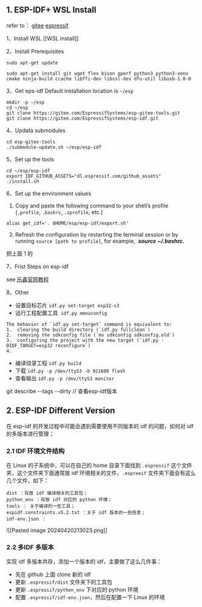 ## 1. ESP-IDF+ WSL Install
refer to：
[gitee](https://gitee.com/EspressifSystems/esp-gitee-tools/blob/master/docs/README-submodule-update.md)
[espressif](https://docs.espressif.com/projects/esp-idf/en/latest/esp32/get-started/linux-macos-setup.html)

1、Install WSL
[[WSL install]]

2、Install Prerequisites
~~~
sudo apt-get update

sudo apt-get install git wget flex bison gperf python3 python3-venv cmake ninja-build ccache libffi-dev libssl-dev dfu-util libusb-1.0-0
~~~

3、Get eps-idf
Default installation location is `~/esp`
~~~
mkdir -p ~/esp
cd ~/esp
git clone https://gitee.com/EspressifSystems/esp-gitee-tools.git
git clone https://gitee.com/EspressifSystems/esp-idf.git
~~~

4、Updata submodules
~~~
cd esp-gitee-tools
./submodule-update.sh ~/esp/esp-idf
~~~

5、Set up the tools
~~~
cd ~/esp/esp-idf
export IDF_GITHUB_ASSETS="dl.espressif.com/github_assets"
./install.sh
~~~

6、Set up the environment values
1. Copy and paste the following command to your shell’s profile (`.profile`, `.bashrc`, `.zprofile`, etc.)
~~~
alias get_idf='. $HOME/esp/esp-idf/export.sh'
~~~
2.  Refresh the configuration by restarting the terminal session or by running `source [path to profile]`, for example,  ***source ~/.bashrc.***

把上面 1 的

7、Frist Steps on esp-idf

see [乐鑫官网教程](https://docs.espressif.com/projects/esp-idf/en/latest/esp32/get-started/linux-macos-setup.html)

8、Other
- 设置目标芯片
`idf.py set-target esp32-s3` 
- 运行工程配置工具 
`idf.py menuconfig`

~~~
The behavior of `idf.py set-target` command is equivalent to:
1.  clearing the build directory (`idf.py fullclean`)
2.  removing the sdkconfig file (`mv sdkconfig sdkconfig.old`)
3.  configuring the project with the new target (`idf.py -DIDF_TARGET=esp32 reconfigure`)
4. 
~~~
- 编译烧录工程
`idf.py build`
- 下载
`idf.py -p /dev/ttyS3 -b 921600 flash`
- 查看输出
`idf.py -p /dev/ttyS3 monitor`

git describe --tags --dirty // 查看esp-idf版本

## 2. ESP-IDF Different Version

在 esp-idf 的开发过程中可能会遇到需要使用不同版本的 idf 的问题，如何对 idf 的多版本进行管理；

### 2.1 IDF 环境文件结构

在 Linux 的子系统中，可以在自己的 home 目录下面找到 `.espressif` 这个文件夹，这个文件夹下面通常放 idf 环境相关的文件，`.espreeif` 文件夹下面会有这么几个文件，如下：

~~~
dist ：存放 idf 编译相关的工具包；
python_env ：存放 idf 对应的 python 环境；
tools ： 关于编译的一些工具；
espidf.constraints.v5.2.txt ：关于 idf 版本的一些信息；
idf-env.json ：
~~~

![[Pasted image 20240420213023.png]]


### 2.2 多IDF 多版本

实现 idf 多版本共存，添加一个版本的 idf，主要做了这么几件事：
- 先在 github 上面 clone 新的 idf
- 更新 `.espressif/dist` 文件夹下的工具包
- 更新 `.espressif/python_env` 下对应的 python 环境
- 配置 `.espressif/idf-env.json`，然后在配置一下 Linux 的环境